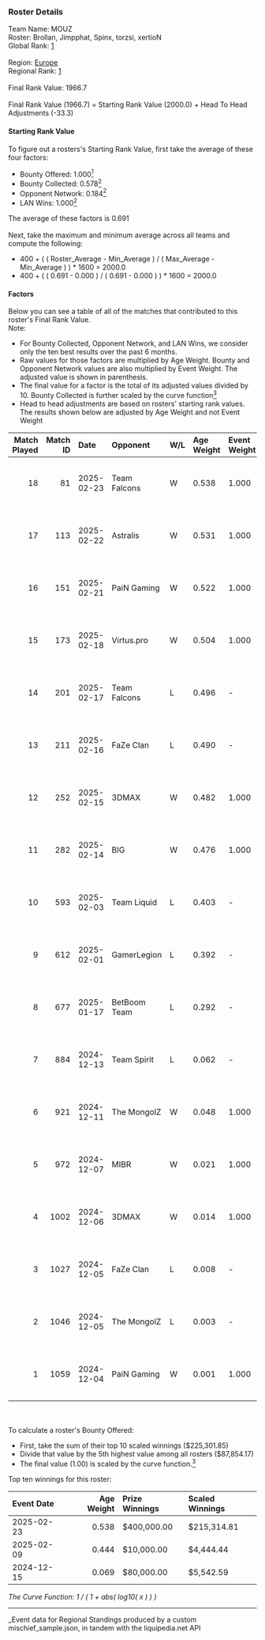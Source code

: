 ### Roster Details<br />
Team Name: MOUZ<br />
Roster: Brollan, Jimpphat, Spinx, torzsi, xertioN<br />
Global Rank: [1](../../standings_global_2025_06_02.md)<br />
<br />
Region: [Europe]( ../../standings_europe_2025_06_02.md)<br />
Regional Rank: [1]( ../../standings_europe_2025_06_02.md)<br />
<br />
Final Rank Value:  1966.7<br />
<br />
Final Rank Value (1966.7) = Starting Rank Value (2000.0) + Head To Head Adjustments (-33.3)<br />

#### Starting Rank Value<br />
To figure out a rosters's Starting Rank Value, first take the average of these four factors:<br />
- Bounty Offered: 1.000[<sup>1</sup>](#table2)
- Bounty Collected: 0.578[<sup>2</sup>](#table1)
- Opponent Network: 0.184[<sup>2</sup>](#table1)
- LAN Wins: 1.000[<sup>2</sup>](#table1)

The average of these factors is 0.691<br />
<br />
Next, take the maximum and minimum average across all teams and compute the following:<br />
- 400 + ( ( Roster_Average - Min_Average ) / ( Max_Average - Min_Average ) ) * 1600 = 2000.0
- 400 + ( ( 0.691 - 0.000 ) / ( 0.691 - 0.000 ) ) * 1600 = 2000.0


#### Factors<br />
Below you can see a table of all of the matches that contributed to this roster's Final Rank Value.<br />
Note:<br />

- For Bounty Collected, Opponent Network, and LAN Wins, we consider only the ten best results over the past 6 months.
- Raw values for those factors are multiplied by Age Weight. Bounty and Opponent Network values are also multiplied by Event Weight. The adjusted value is shown in parenthesis.
- The final value for a factor is the total of its adjusted values divided by 10. Bounty Collected is further scaled by the curve function[<sup>3</sup>](#curveFunction)
- Head to head adjustments are based on rosters' starting rank values. The results shown below are adjusted by Age Weight and not Event Weight
<span id="table1"></span><br />


| Match Played | Match ID | Date       | Opponent     | W/L | Age Weight | Event Weight | Bounty Collected | Opponent Network | LAN Wins  | H2H Adj. | Roster                                    |
| -: | -: | :- | :- | :- | :- | :- | :- | :- | :- | -: | :- |
|           18 |       81 | 2025-02-23 | Team Falcons | W   | 0.538      | 1.000        | 1.000 (0.538)    | 0.676 (0.364)    | 1 (0.538) |     7.20 | Brollan, Jimpphat, Spinx, torzsi, xertioN |
|           17 |      113 | 2025-02-22 | Astralis     | W   | 0.531      | 1.000        | 1.000 (0.531)    | 1.000 (0.531)    | 1 (0.531) |     6.72 | Brollan, Jimpphat, Spinx, torzsi, xertioN |
|           16 |      151 | 2025-02-21 | PaiN Gaming  | W   | 0.522      | 1.000        | 0.481 (0.251)    | 0.453 (0.237)    | 1 (0.522) |     2.11 | Brollan, Jimpphat, Spinx, torzsi, xertioN |
|           15 |      173 | 2025-02-18 | Virtus.pro   | W   | 0.504      | 1.000        | 0.420 (0.211)    | 0.458 (0.231)    | 1 (0.504) |     2.26 | Brollan, Jimpphat, Spinx, torzsi, xertioN |
|           14 |      201 | 2025-02-17 | Team Falcons | L   | 0.496      | -            | -                | -                | -         |    -9.35 | Brollan, Jimpphat, Spinx, torzsi, xertioN |
|           13 |      211 | 2025-02-16 | FaZe Clan    | L   | 0.490      | -            | -                | -                | -         |    -9.18 | Brollan, Jimpphat, Spinx, torzsi, xertioN |
|           12 |      252 | 2025-02-15 | 3DMAX        | W   | 0.482      | 1.000        | 0.288 (0.139)    | 0.480 (0.231)    | 1 (0.482) |     1.02 | Brollan, Jimpphat, Spinx, torzsi, xertioN |
|           11 |      282 | 2025-02-14 | BIG          | W   | 0.476      | 1.000        | 0.295 (0.140)    | 0.449 (0.213)    | 1 (0.476) |     0.40 | Brollan, Jimpphat, Spinx, torzsi, xertioN |
|           10 |      593 | 2025-02-03 | Team Liquid  | L   | 0.403      | -            | -                | -                | -         |   -12.54 | Brollan, Jimpphat, torzsi, xelex, xertioN |
|            9 |      612 | 2025-02-01 | GamerLegion  | L   | 0.392      | -            | -                | -                | -         |   -11.92 | Brollan, Jimpphat, torzsi, xelex, xertioN |
|            8 |      677 | 2025-01-17 | BetBoom Team | L   | 0.292      | -            | -                | -                | -         |    -9.17 | Brollan, Jimpphat, siuhy, torzsi, xertioN |
|            7 |      884 | 2024-12-13 | Team Spirit  | L   | 0.062      | -            | -                | -                | -         |    -1.07 | Brollan, Jimpphat, siuhy, torzsi, xertioN |
|            6 |      921 | 2024-12-11 | The MongolZ  | W   | 0.048      | 1.000        | 0.823 (0.040)    | 0.490 (0.024)    | 1 (0.048) |     0.39 | Brollan, Jimpphat, siuhy, torzsi, xertioN |
|            5 |      972 | 2024-12-07 | MIBR         | W   | 0.021      | 1.000        | 0.153 (0.003)    | 0.317 (0.007)    | 1 (0.021) |     0.01 | Brollan, Jimpphat, siuhy, torzsi, xertioN |
|            4 |     1002 | 2024-12-06 | 3DMAX        | W   | 0.014      | 1.000        | 0.288 (0.004)    | 0.480 (0.007)    | 1 (0.014) |     0.02 | Brollan, Jimpphat, siuhy, torzsi, xertioN |
|            3 |     1027 | 2024-12-05 | FaZe Clan    | L   | 0.008      | -            | -                | -                | -         |    -0.15 | Brollan, Jimpphat, siuhy, torzsi, xertioN |
|            2 |     1046 | 2024-12-05 | The MongolZ  | L   | 0.003      | -            | -                | -                | -         |    -0.06 | Brollan, Jimpphat, siuhy, torzsi, xertioN |
|            1 |     1059 | 2024-12-04 | PaiN Gaming  | W   | 0.001      | 1.000        | 0.481 (0.001)    | 0.453 (0.001)    | 1 (0.001) |     0.00 | Brollan, Jimpphat, siuhy, torzsi, xertioN |

<br />
<span id="table2"></span><br />
To calculate a roster's Bounty Offered:<br />

- First, take the sum of their top 10 scaled winnings ($225,301.85)
- Divide that value by the 5th highest value among all rosters ($87,854.17)
- The final value (1.00) is scaled by the curve function.[<sup>3</sup>](#curveFunction)

Top ten winnings for this roster:<br />

| Event Date | Age Weight | Prize Winnings | Scaled Winnings |
| :- | -: | :- | :- |
| 2025-02-23 |      0.538 | $400,000.00    | $215,314.81     |
| 2025-02-09 |      0.444 | $10,000.00     | $4,444.44       |
| 2024-12-15 |      0.069 | $80,000.00     | $5,542.59       |


<span id="curveFunction"></span>_The Curve Function: 1 / ( 1 + abs( log10( x ) ) )_<br />

---
_Event data for Regional Standings produced by a custom mischief_sample.json, in tandem with the liquipedia.net API<br />

